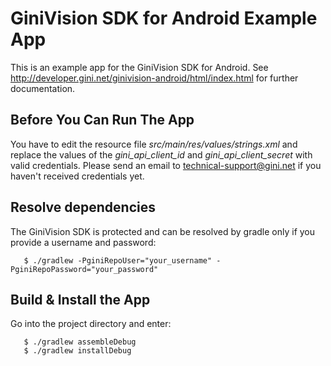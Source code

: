 GiniVision SDK for Android Example App
======================================

This is an example app for the GiniVision SDK for Android. See
http://developer.gini.net/ginivision-android/html/index.html for
further documentation.

Before You Can Run The App
--------------------------

You have to edit the resource file *src/main/res/values/strings.xml*
and replace the values of the *gini_api_client_id* and
*gini_api_client_secret* with valid credentials. Please send an email
to technical-support@gini.net if you haven't received credentials
yet.

Resolve dependencies
--------------------

The GiniVision SDK is protected and can be resolved by gradle only if you provide a username and password:

```
   $ ./gradlew -PginiRepoUser="your_username" -PginiRepoPassword="your_password"
```

Build & Install the App
-----------------------

Go into the project directory and enter:

```
   $ ./gradlew assembleDebug
   $ ./gradlew installDebug
```

